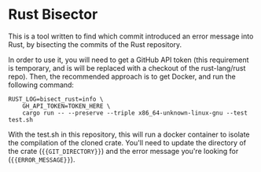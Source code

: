 # Rust Bisector

This is a tool written to find which commit introduced an error message into Rust,
by bisecting the commits of the Rust repository.

In order to use it, you will need to get a GitHub API token (this requirement is temporary, and is
will be replaced with a checkout of the rust-lang/rust repo). Then, the recommended approach is to
get Docker, and run the following command:

```
RUST_LOG=bisect_rust=info \
    GH_API_TOKEN=TOKEN_HERE \
    cargo run -- --preserve --triple x86_64-unknown-linux-gnu --test test.sh
```

With the test.sh in this repository, this will run a docker container to isolate the compilation of
the cloned crate. You'll need to update the directory of the crate (`{{GIT_DIRECTORY}}`) and the
error message you're looking for (`{{ERROR_MESSAGE}}`).
